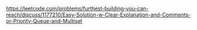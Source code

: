 https://leetcode.com/problems/furthest-building-you-can-reach/discuss/1177210/Easy-Solution-w-Clear-Explanation-and-Comments-or-Priority-Queue-and-Multiset